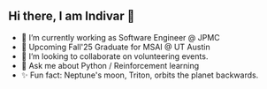 ## Hi there, I am Indivar 👋

- 🔭 I’m currently working as Software Engineer @ JPMC
- 🌱 Upcoming Fall'25 Graduate for MSAI @ UT Austin
- 👯 I’m looking to collaborate on volunteering events.
- 💬 Ask me about Python / Reinforcement learning
- ✨ Fun fact: Neptune's moon, Triton, orbits the planet backwards. 
<!--
**indiVar0508/indiVar0508** is a ✨ _special_ ✨ repository because its `README.md` (this file) appears on your GitHub profile.

Here are some ideas to get you started:

- 🔭 I’m currently working on ...
- 🌱 I’m currently learning ...
- 👯 I’m looking to collaborate on ...
- 🤔 I’m looking for help with ...
- 💬 Ask me about ...
- 📫 How to reach me: ...
- 😄 Pronouns: ...
- ⚡ Fun fact: ...
-->
